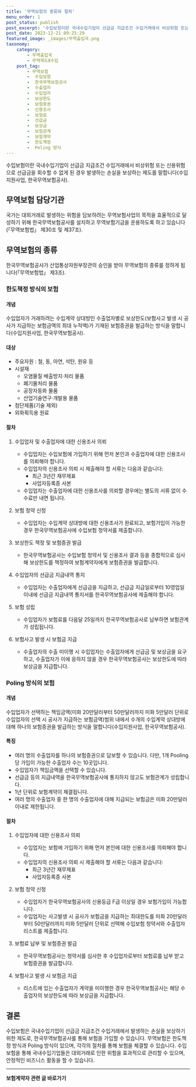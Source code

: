 ```yaml
---
title: '무역보험의 종류와 절차'
menu_order: 1
post_status: publish
post_excerpt: '수입보험이란 국내수입기업이 선급금 지급조건 수입거래에서 비상위험 또는 신용위험으로 선급금을 회수할 수 없게 된 경우 발생하는 손실을 보상하는 제도를 말합니다 수입지원사업, 한국무역보험공사 .'
post_date: 2023-12-21 09:25:29
featured_image: _images/무역출입국.png
taxonomy:
    category:
        - 무역출입국
        - 무역제도Ⅱ수입
    post_tag:
        - 무역보험
        -  수입보험
        -  한국무역보험공사
        -  수출업자
        -  수입업자
        -  보상한도
        -  보험증권
        -  신용조사
        -  보험료
        -  선급금
        -  보상금
        -  보험관계
        -  보험계약
        -  한도책정
        -  Poling 방식
---
```



수입보험이란 국내수입기업이 선급금 지급조건 수입거래에서 비상위험 또는 신용위험으로 선급금을 회수할 수 없게 된 경우 발생하는 손실을 보상하는 제도를 말합니다(수입지원사업, 한국무역보험공사).

## 무역보험 담당기관

국가는 대외거래로 발생하는 위험을 담보하려는 무역보험사업의 목적을 효율적으로 달성하기 위해 한국무역보험공사를 설치하고 무역보험기금을 운용하도록 하고 있습니다(「무역보험법」 제30조 및 제37조).

## 무역보험의 종류

한국무역보험공사가 산업통상자원부장관의 승인을 받아 무역보험의 종류를 정하게 됩니다(「무역보험법」 제3조).

### 한도책정 방식의 보험

#### 개념

수입업자가 거래하려는 수입계약 상대방인 수출업자별로 보상한도(보험사고 발생 시 공사가 지급하는 보험금액의 최대 누적액)가 기재된 보험증권을 발급하는 방식을 말합니다(수입지원사업, 한국무역보험공사).

#### 대상

- 주요자원 : 철, 동, 아연, 석탄, 원유 등
- 시설재
    - 오염물질 배출방지·처리 물품
    - 폐기물처리 물품
    - 공장자동화 물품
    - 산업기술연구·개발용 물품
- 첨단제품(기술 제외)
- 외화획득용 원료

#### 절차

1. 수입업자 및 수출업자에 대한 신용조사 의뢰
    - 수입업자는 수입보험에 가입하기 위해 먼저 본인과 수출업자에 대한 신용조사를 의뢰해야 합니다.
    - 수입업자의 신용조사 의뢰 시 제출해야 할 서류는 다음과 같습니다:
        - 최근 3년간 재무제표
        - 사업자등록증 사본
    - 수입업자는 수출업자에 대한 신용조사를 의뢰할 경우에는 별도의 서류 없이 수수료만 내면 됩니다.
    
2. 보험 청약 신청
    - 수입업자는 수입계약 상대방에 대한 신용조사가 완료되고, 보험가입이 가능한 경우 한국무역보험공사에 수입보험 청약서를 제출합니다.
    
3. 보상한도 책정 및 보험증권 발급
    - 한국무역보험공사는 수입보험 청약서 및 신용조사 결과 등을 종합적으로 심사해 보상한도를 책정하여 보험계약자에게 보험증권을 발급합니다.
    
4. 수입업자의 선급금 지급내역 통지
    - 수입업자는 수출업자에게 선급금을 지급하고, 선급금 지급일로부터 10영업일 이내에 선급금 지급내역 통지서를 한국무역보험공사에 제출해야 합니다.
    
5. 보험 성립
    - 수입업자가 보험료를 다음달 25일까지 한국무역보험공사로 납부하면 보험관계가 성립됩니다.
    
6. 보험사고 발생 시 보험금 지급
    - 수출업자의 수출 미이행 시 수입업자는 수출업자에게 선급금 및 보상금을 요구하고, 수출업자가 이에 응하지 않을 경우 한국무역보험공사는 보상한도에 따라 보상금을 지급합니다.

### Poling 방식의 보험

#### 개념

수입업자가 선택하는 책임금액(미화 20만달러부터 50만달러까지 미화 5만달러 단위로 수입업자의 선택 시 공사가 지급하는 보험금액)범위 내에서 수개의 수입계약 상대방에 대해 하나의 보험증권을 발급하는 방식을 말합니다(수입지원사업, 한국무역보험공사).

#### 특징

- 여러 명의 수출업자를 하나의 보험증권으로 담보할 수 있습니다. 다만, 1개 Pooling 당 가입이 가능한 수출업자 수는 10곳입니다.
- 수입업자가 책임금액을 선택할 수 있습니다.
- 선급금 등의 지급내역을 한국무역보험공사에 통지하지 않고도 보험관계가 성립합니다.
- 1년 단위로 보험계약이 체결됩니다.
- 여러 명의 수출업자 중 한 명의 수출업자에 대해 지급되는 보험금은 미화 20만달러 이내로 제한됩니다.

#### 절차

1. 수입업자에 대한 신용조사 의뢰
    - 수입업자는 보험에 가입하기 위해 먼저 본인에 대한 신용조사를 의뢰해야 합니다.
    - 수입업자의 신용조사 의뢰 시 제출해야 할 서류는 다음과 같습니다:
        - 최근 3년간 재무제표
        - 사업자등록증 사본
        
2. 보험 청약 신청
    - 수입업자가 한국무역보험공사의 신용등급 F급 이상일 경우 보험가입이 가능합니다.
    - 수입업자는 사고발생 시 공사가 보험금을 지급하는 최대한도를 미화 20만달러부터 50만달러까지 미화 5만달러 단위로 선택해 수입보험 청약서와 수출업자 리스트를 제출합니다.
    
3. 보험료 납부 및 보험증권 발급
    - 한국무역보험공사는 청약서를 심사한 후 수입업자로부터 보험료를 납부 받고 보험증권을 발급합니다.
    
4. 보험사고 발생 시 보험금 지급
    - 리스트에 있는 수출업자가 계약을 미이행한 경우 한국무역보험공사는 해당 수출업자의 보상한도에 따라 보상금을 지급합니다.

## 결론

수입보험은 국내수입기업이 선급금 지급조건 수입거래에서 발생하는 손실을 보상하기 위한 제도로, 한국무역보험공사를 통해 보험을 가입할 수 있습니다. 무역보험은 한도책정 방식과 Poling 방식이 있으며, 각각의 절차를 통해 보험을 체결할 수 있습니다. 수입보험을 통해 국내수입기업들은 대외거래로 인한 위험을 효과적으로 관리할 수 있으며, 안정적인 비즈니스 활동을 할 수 있습니다.
<!-- wp:separator -->
<hr class="wp-block-separator has-alpha-channel-opacity"/>
<!-- /wp:separator -->

<!-- wp:group {"backgroundColor":"base","layout":{"type":"constrained"}} -->
<div class="wp-block-group has-base-background-color has-background"><!-- wp:paragraph {"align":"center","fontSize":"medium"} -->
<p class="has-text-align-center has-large-font-size"><strong>보험계약자 관련 글 바로가기</strong></p>
<!-- /wp:paragraph -->


<!-- wp:latest-posts
{"categories":[{"id":13963,"count":19,"description":"","link":"https://uknowlaw.com/category/%eb%b3%b4%ed%97%98%ea%b3%84%ec%95%bd%ec%9e%90/","name":"보험계약자","slug":"보험계약자","taxonomy":"category","parent":0,"meta":[],"_links":{"self":[{"href":"https://uknowlaw.com/wp-json/wp/v2/categories/13963"}],"collection":[{"href":"https://uknowlaw.com/wp-json/wp/v2/categories"}],"about":[{"href":"https://uknowlaw.com/wp-json/wp/v2/taxonomies/category"}],"wp:post_type":[{"href":"https://uknowlaw.com/wp-json/wp/v2/posts?categories=13963"}],"curies":[{"name":"wp","href":"https://api.w.org/{rel}","templated":true}]}}],"postsToShow":100,"excerptLength":28,"postLayout":"grid","columns":2,"featuredImageAlign":"left","featuredImageSizeSlug":"large","fontSize":"small"} /--></div>
<!-- /wp:group -->